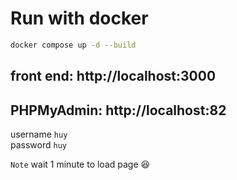 # Run with docker

```bash
docker compose up -d --build
```

## front end: http://localhost:3000

## PHPMyAdmin: http://localhost:82

username `huy` <br/>
password `huy`

`Note` wait 1 minute to load page :laughing:
